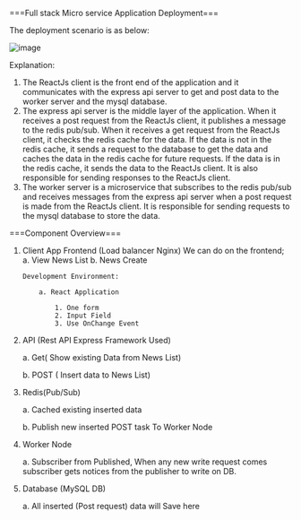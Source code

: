 ===Full stack Micro service Application Deployment===

The deployment scenario is as below:


![image](https://github.com/panthajan/fullstack-devops-test/assets/19544130/c83ba923-d239-4448-ba5c-e523edbf7421)


Explanation:

  1.  The ReactJs client is the front end of the application and it communicates with the express api server to get and post data to the worker server and the mysql database.
  2.  The express api server is the middle layer of the application. When it receives a post request from the ReactJs client, it publishes a message to the redis pub/sub. When it receives a get request from the ReactJs client, it checks the redis cache for the data. If the data is not in the redis cache, it sends a request to the database to get the data and caches the data in the redis cache for future requests. If the data is in the redis cache, it sends the data to the ReactJs client. It is also responsible for sending responses to the ReactJs client.
  3.  The worker server is a microservice that subscribes to the redis pub/sub and receives messages from the express api server when a post request is made from the ReactJs client. It is responsible for sending requests to the mysql database to store the data.


===Component Overview===

1.  Client App Frontend (Load balancer Nginx)
    We can do on the frontend;
    a. View News List
    b. News Create

        Development Environment:

            a. React Application

                1. One form
                2. Input Field
                3. Use OnChange Event

2.  API (Rest API Express Framework Used)

    a. Get( Show existing Data from News List)

    b. POST ( Insert data to News List)

3.  Redis(Pub/Sub)

    a. Cached existing inserted data

    b. Publish new inserted POST task To Worker Node

4.  Worker Node

    a. Subscriber from Published, When any new write request comes subscriber gets notices from the publisher to write on DB.

5.  Database (MySQL DB)

    a. All inserted (Post request) data will Save here
